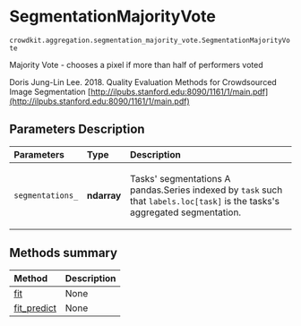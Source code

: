 # SegmentationMajorityVote
`crowdkit.aggregation.segmentation_majority_vote.SegmentationMajorityVote`

Majority Vote - chooses a pixel if more than half of performers voted


Doris Jung-Lin Lee. 2018.
Quality Evaluation Methods for Crowdsourced Image Segmentation
[http://ilpubs.stanford.edu:8090/1161/1/main.pdf](http://ilpubs.stanford.edu:8090/1161/1/main.pdf)

## Parameters Description

| Parameters | Type | Description |
| :----------| :----| :-----------|
`segmentations_`|**ndarray**|<p>Tasks&#x27; segmentations A pandas.Series indexed by `task` such that `labels.loc[task]` is the tasks&#x27;s aggregated segmentation.</p>
## Methods summary

| Method | Description |
| :------| :-----------|
[fit](crowdkit.aggregation.segmentation_majority_vote.SegmentationMajorityVote.fit.md)| None
[fit_predict](crowdkit.aggregation.segmentation_majority_vote.SegmentationMajorityVote.fit_predict.md)| None
